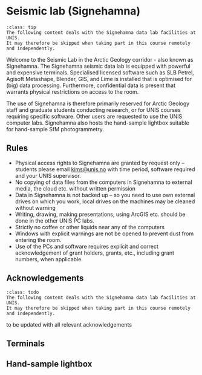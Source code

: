 # Seismic lab (Signehamna)

```{admonition} Following this course remotely?
:class: tip
The following content deals with the Signehamna data lab facilities at UNIS.
It may therefore be skipped when taking part in this course remotely and independently.
```

Welcome to the Seismic Lab in the Arctic Geology corridor - also known as Signehamna.
The Signehamna seismic data lab is equipped with powerful and expensive terminals.
Specialised licensed software such as SLB Petrel, Agisoft Metashape, Blender, GIS, and Lime is installed that is optimised for (big) data processing.
Furthermore, confidential data is present that warrants physical restrictions on access to the room.

The use of Signehamna is therefore primarily reserved for Arctic Geology staff and graduate students conducting research, or for UNIS courses requiring specific software. Other users are requested to use the UNIS computer labs.
Signehamna also hosts the hand-sample lightbox suitable for hand-sample SfM photogrammetry.

## Rules

- Physical access rights to Signehamna are granted by request only – students please email kims@unis.no with time period, software required and your UNIS supervisor.
- No copying of data files from the computers in Signehamna to external media, the cloud etc. without written permission
- Data in Signehamna is not backed up – so you need to use own external drives on which you work, local drives on the machines may be cleaned without warning
-	Writing, drawing, making presentations, using ArcGIS etc. should be done in the other UNIS PC labs.
-	Strictly no coffee or other liquids near any of the computers
-	Windows with explicit warnings are not be opened to prevent dust from entering the room.
-	Use of the PCs and software requires explicit and correct acknowledgement of grant holders, grants, etc., including grant numbers, when applicable.

## Acknowledgements
```{admonition} Following this course remotely?
:class: todo
The following content deals with the Signehamna data lab facilities at UNIS.
It may therefore be skipped when taking part in this course remotely and independently.
```
to be updated with all relevant acknowledgements

## Terminals


## Hand-sample lightbox

